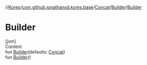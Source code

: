 //[Kores](../../../index.md)/[com.github.jonathanxd.kores.base](../../index.md)/[Concat](../index.md)/[Builder](index.md)/[Builder](-builder.md)



# Builder  
[jvm]  
Content  
fun [Builder](-builder.md)(defaults: [Concat](../index.md))  
fun [Builder](-builder.md)()  



